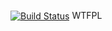 [![Build Status](https://travis-ci.org/locolupo/yadtlint.png?branch=master)](https://travis-ci.org/locolupo/yadtlint)
<a href="http://www.wtfpl.net/"><img
       src="http://www.wtfpl.net/wp-content/uploads/2012/12/wtfpl-badge-4.png"
       width="80" height="15" alt="WTFPL" /></a>
